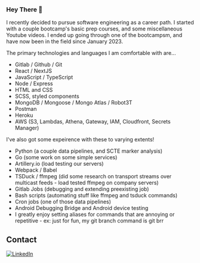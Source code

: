 ### Hey There 👋

I recently decided to pursue software engineering as a career path. I started with a couple bootcamp's basic prep courses, and some miscellaneous Youtube videos. I ended up going through one of the bootcampsm, and have now been in the field since January 2023.

The primary technologies and languages I am comfortable with are...
- Gitlab / Github / Git
- React / NextJS
- JavaScript / TypeScript
- Node / Express
- HTML and CSS
- SCSS, styled components
- MongoDB / Mongoose / Mongo Atlas / Robot3T
- Postman
- Heroku
- AWS (S3, Lambdas, Athena, Gateway, IAM, Cloudfront, Secrets Manager)

I've also got some expeirence with these to varying extents!
- Python (a couple data pipelines, and SCTE marker analysis)
- Go (some work on some simple services)
- Artillery.io (load testing our servers)
- Webpack / Babel
- TSDuck / ffmpeg (did some research on transport streams over multicast feeds - load tested ffmpeg on company servers)
- Gitlab Jobs (debugging and extending preexisting job)
- Bash scripts (automating stuff like ffmpeg and tsduck commands)
- Cron jobs (one of those data pipelines)
- Android Debugging Bridge and Android device testing
- I greatly enjoy setting aliases for commands that are annoying or repetitive - ex: just for fun, my git branch command is git brr

<!--
**AlexArms/AlexArms** is a ✨ _special_ ✨ repository because its `README.md` (this file) appears on your GitHub profile.

Here are some ideas to get you started:

- 🔭 I’m currently working on ...
- 🌱 I’m currently learning ...
- 👯 I’m looking to collaborate on ...
- 🤔 I’m looking for help with ...
- 💬 Ask me about ...
- 📫 How to reach me: ...
- 😄 Pronouns: ...
- ⚡ Fun fact: ...
-->

## Contact

[![LinkedIn](https://img.shields.io/badge/LinkedIn-0077B5?style=for-the-badge&logo=linkedin&logoColor=white)](https://www.linkedin.com/in/alexarms/)
<!-- [![Foo](http://www.google.com.au/images/nav_logo7.png)](http://google.com.au/) -->



